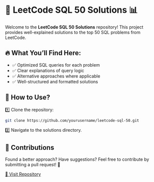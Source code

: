 # 🚀 LeetCode SQL 50 Solutions 📊

Welcome to the **LeetCode SQL 50 Solutions** repository! This project provides well-explained solutions to the top 50 SQL problems from LeetCode.

## 🔥 What You’ll Find Here:
- ✅ Optimized SQL queries for each problem
- ✅ Clear explanations of query logic
- ✅ Alternative approaches where applicable
- ✅ Well-structured and formatted solutions


## 📌 How to Use?
1️⃣ Clone the repository:
```bash
git clone https://github.com/yourusername/leetcode-sql-50.git
```
2️⃣ Navigate to the solutions directory.

## 📢 Contributions
Found a better approach? Have suggestions? Feel free to contribute by submitting a pull request! 🚀

[🔗 Visit Repository](https://github.com/yourusername/leetcode-sql-50)
